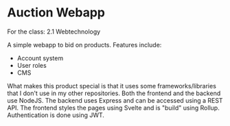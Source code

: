 # Auction Webapp
For the class: 2.1 Webtechnology

A simple webapp to bid on products. Features include:
- Account system
- User roles
- CMS

What makes this product special is that it uses some frameworks/libraries that I don't use in my other repositories. Both the frontend and the backend use NodeJS. The backend uses Express and can be accessed using a REST API. The frontend styles the pages using Svelte and is "build" using Rollup. Authentication is done using JWT.
